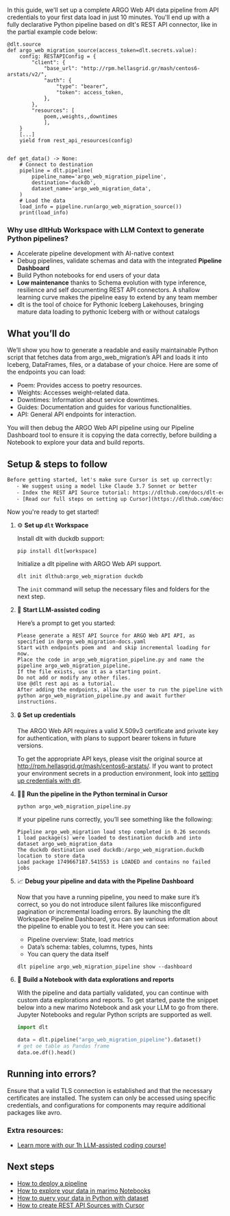 In this guide, we'll set up a complete ARGO Web API data pipeline from API credentials to your first data load in just 10 minutes. You'll end up with a fully declarative Python pipeline based on dlt's REST API connector, like in the partial example code below:

```python-outcome
@dlt.source
def argo_web_migration_source(access_token=dlt.secrets.value):
    config: RESTAPIConfig = {
        "client": {
            "base_url": "http://rpm.hellasgrid.gr/mash/centos6-arstats/v2/",
            "auth": {
                "type": "bearer",
                "token": access_token,
            },
        },
        "resources": [
            poem,,weights,,downtimes
            ],
    }
    [...]
    yield from rest_api_resources(config)


def get_data() -> None:
    # Connect to destination
    pipeline = dlt.pipeline(
        pipeline_name='argo_web_migration_pipeline',
        destination='duckdb',
        dataset_name='argo_web_migration_data', 
    )
    # Load the data
    load_info = pipeline.run(argo_web_migration_source())
    print(load_info) 
```

### Why use dltHub Workspace with LLM Context to generate Python pipelines?

- Accelerate pipeline development with AI-native context
- Debug pipelines, validate schemas and data with the integrated **Pipeline Dashboard**
- Build Python notebooks for end users of your data
- **Low maintenance** thanks to Schema evolution with type inference, resilience and self documenting REST API connectors. A shallow learning curve makes the pipeline easy to extend by any team member
- dlt is the tool of choice for Pythonic Iceberg Lakehouses, bringing mature data loading to pythonic Iceberg with or without catalogs

## What you’ll do

We’ll show you how to generate a readable and easily maintainable Python script that fetches data from argo_web_migration’s API and loads it into Iceberg, DataFrames, files, or a database of your choice. Here are some of the endpoints you can load:

- Poem: Provides access to poetry resources.
- Weights: Accesses weight-related data.
- Downtimes: Information about service downtimes.
- Guides: Documentation and guides for various functionalities.
- API: General API endpoints for interaction.

You will then debug the ARGO Web API pipeline using our Pipeline Dashboard tool to ensure it is copying the data correctly, before building a Notebook to explore your data and build reports.

## Setup & steps to follow

```default
Before getting started, let's make sure Cursor is set up correctly:
   - We suggest using a model like Claude 3.7 Sonnet or better
   - Index the REST API Source tutorial: https://dlthub.com/docs/dlt-ecosystem/verified-sources/rest_api/ and add it to context as **@dlt rest api**
   - [Read our full steps on setting up Cursor](https://dlthub.com/docs/dlt-ecosystem/llm-tooling/cursor-restapi#23-configuring-cursor-with-documentation)
```

Now you're ready to get started!

1. ⚙️ **Set up `dlt` Workspace**
    
    Install dlt with duckdb support:
    ```shell
    pip install dlt[workspace]
    ```

    Initialize a dlt pipeline with ARGO Web API support.
    ```shell
    dlt init dlthub:argo_web_migration duckdb
    ```

    The `init` command will setup the necessary files and folders for the next step.
    
2. 🤠 **Start LLM-assisted coding**
    
    Here’s a prompt to get you started:
    
    ```prompt
    Please generate a REST API Source for ARGO Web API API, as specified in @argo_web_migration-docs.yaml 
    Start with endpoints poem and  and skip incremental loading for now. 
    Place the code in argo_web_migration_pipeline.py and name the pipeline argo_web_migration_pipeline. 
    If the file exists, use it as a starting point. 
    Do not add or modify any other files. 
    Use @dlt rest api as a tutorial. 
    After adding the endpoints, allow the user to run the pipeline with python argo_web_migration_pipeline.py and await further instructions.
    ```

    
3. 🔒 **Set up credentials** 
    
    The ARGO Web API requires a valid X.509v3 certificate and private key for authentication, with plans to support bearer tokens in future versions.
    
    To get the appropriate API keys, please visit the original source at http://rpm.hellasgrid.gr/mash/centos6-arstats/.
    If you want to protect your environment secrets in a production environment, look into [setting up credentials with dlt](https://dlthub.com/docs/walkthroughs/add_credentials).
    
4. 🏃‍♀️ **Run the pipeline in the Python terminal in Cursor**
    
    ```shell
    python argo_web_migration_pipeline.py
    ```
    
    If your pipeline runs correctly, you’ll see something like the following:
    
    ```shell
    Pipeline argo_web_migration load step completed in 0.26 seconds
    1 load package(s) were loaded to destination duckdb and into dataset argo_web_migration_data
    The duckdb destination used duckdb:/argo_web_migration.duckdb location to store data
    Load package 1749667187.541553 is LOADED and contains no failed jobs
    ```
    
5. 📈 **Debug your pipeline and data with the Pipeline Dashboard**

    Now that you have a running pipeline, you need to make sure it’s correct, so you do not introduce silent failures like misconfigured pagination or incremental loading errors. By launching the dlt Workspace Pipeline Dashboard, you can see various information about the pipeline to enable you to test it. Here you can see:
    - Pipeline overview: State, load metrics
    - Data’s schema: tables, columns, types, hints
    - You can query the data itself
    
    ```shell
    dlt pipeline argo_web_migration_pipeline show --dashboard
    ```
    
6. 🐍 **Build a Notebook with data explorations and reports**

    With the pipeline and data partially validated, you can continue with custom data explorations and reports. To get started, paste the snippet below into a new marimo Notebook and ask your LLM to go from there. Jupyter Notebooks and regular Python scripts are supported as well.

    
    ```python
    import dlt

   data = dlt.pipeline("argo_web_migration_pipeline").dataset()
   # get oe table as Pandas frame
   data.oe.df().head()
    ```

## Running into errors?

Ensure that a valid TLS connection is established and that the necessary certificates are installed. The system can only be accessed using specific credentials, and configurations for components may require additional packages like avro.

### Extra resources:

- [Learn more with our 1h LLM-assisted coding course!](https://www.youtube.com/watch?v=GGid70rnJuM)

## Next steps

- [How to deploy a pipeline](https://dlthub.com/docs/walkthroughs/deploy-a-pipeline)
- [How to explore your data in marimo Notebooks](https://dlthub.com/docs/general-usage/dataset-access/marimo)
- [How to query your data in Python with dataset](https://dlthub.com/docs/general-usage/dataset-access/dataset)
- [How to create REST API Sources with Cursor](https://dlthub.com/docs/dlt-ecosystem/llm-tooling/cursor-restapi)